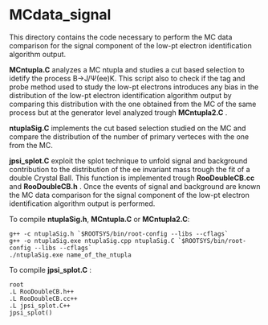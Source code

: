 # MCdata_signal

This directory contains the code necessary to perform the MC data comparison for the signal component of the low-pt electron identification algorithm output.

**MCntupla.C** analyzes a MC ntupla and studies a cut based selection to idetify the process B->J/&Psi;(ee)K. This script also to check if the tag and probe method used 
to study the low-pt electrons introduces any bias in the distribution of the low-pt electron identification algorithm output by comparing this distribution with the one obtained from the MC of the same process but at the generator level analyzed trough **MCntupla2.C** . 

**ntuplaSig.C** implements the cut based selection studied on the MC and compare the distribution of the number of primary verteces with the one from the MC.

**jpsi_splot.C** exploit the splot technique to unfold signal and background contribution to the distribution of the ee invariant mass trough the fit of a double Crystal Ball. This function is implemented trough **RooDoubleCB.cc** and **RooDoubleCB.h** . Once the events of signal and background are known the MC data comparison for the signal component of the low-pt electron identification algorithm output is performed.

To compile **ntuplaSig.h**,  **MCntupla.C** or **MCntupla2.C**:

```
g++ -c ntuplaSig.h `$ROOTSYS/bin/root-config --libs --cflags`
g++ -o ntuplaSig.exe ntuplaSig.cpp ntuplaSig.C `$ROOTSYS/bin/root-config --libs --cflags`
./ntuplaSig.exe name_of_the_ntupla
```

To compile **jpsi_splot.C** :

```
root
.L RooDoubleCB.h++
.L RooDoubleCB.cc++
.L jpsi_splot.C++
jpsi_splot()
```
